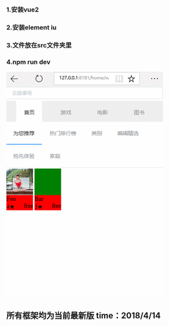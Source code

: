 ### 1.安装vue2
### 2.安装element iu
### 3.文件放在src文件夹里
### 4.npm run dev

![](https://raw.githubusercontent.com/fateplayer/vue2-router-demo/master/GIF.gif)


## 所有框架均为当前最新版 time：2018/4/14